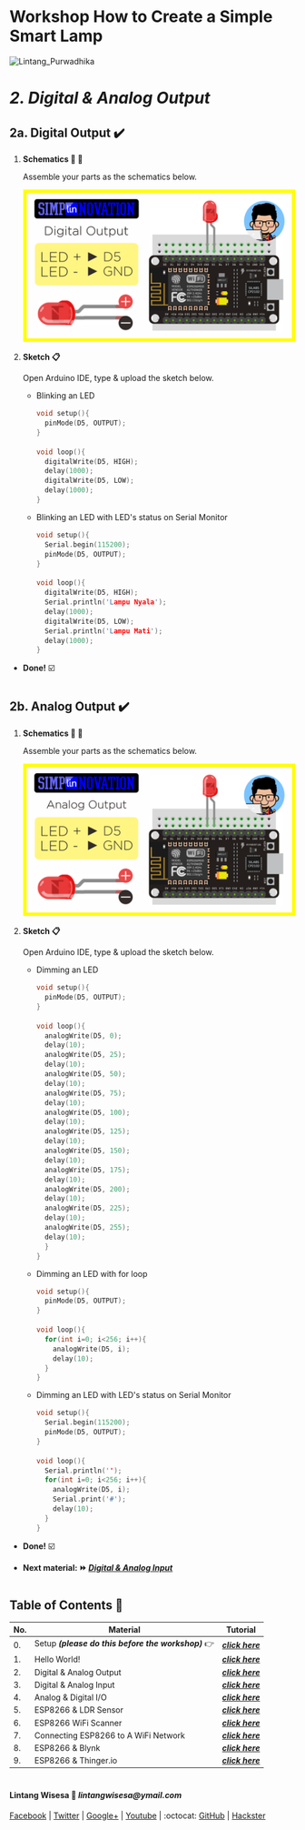 # **Workshop How to Create a Simple Smart Lamp**

![Lintang_Purwadhika](https://static.wixstatic.com/media/2e6af2_f69a4271c3534ae1869a7ed63e278b2b~mv2.png/v1/fill/w_246,h_39,al_c,usm_0.66_1.00_0.01/2e6af2_f69a4271c3534ae1869a7ed63e278b2b~mv2.png)

# *__2. Digital & Analog Output__*

## **2a. Digital Output :heavy_check_mark:**

  1. **Schematics :wrench: :hammer:**
      
      Assemble your parts as the schematics below.
      
      ![Digital_Output](https://raw.githubusercontent.com/LintangWisesa/LSTP-Workshop-IoT-ESP8266/master/2_Digital_Analog_Output/2_Digital_Out.png)

  2. **Sketch :clipboard:**
      
      Open Arduino IDE, type & upload the sketch below.

      - Blinking an LED

        ```c++
        void setup(){
          pinMode(D5, OUTPUT);
        }

        void loop(){
          digitalWrite(D5, HIGH);
          delay(1000);
          digitalWrite(D5, LOW);
          delay(1000);  
        }
        ```

      - Blinking an LED with LED's status on Serial Monitor

        ```c++
        void setup(){
          Serial.begin(115200);
          pinMode(D5, OUTPUT);
        }

        void loop(){
          digitalWrite(D5, HIGH);
          Serial.println('Lampu Nyala');
          delay(1000);
          digitalWrite(D5, LOW);
          Serial.println('Lampu Mati');
          delay(1000);  
        }
        ```

  - __Done!__ :ballot_box_with_check:

#

## **2b. Analog Output :heavy_check_mark:**

  1. **Schematics :wrench: :hammer:**

      Assemble your parts as the schematics below.

      ![Analog_Output](https://raw.githubusercontent.com/LintangWisesa/LSTP-Workshop-IoT-ESP8266/master/2_Digital_Analog_Output/2_Analog_Out.png)

  2. **Sketch :clipboard:**
      
      Open Arduino IDE, type & upload the sketch below.

      - Dimming an LED

        ```c++
        void setup(){
          pinMode(D5, OUTPUT);
        }

        void loop(){
          analogWrite(D5, 0);
          delay(10);
          analogWrite(D5, 25);
          delay(10);
          analogWrite(D5, 50);
          delay(10);
          analogWrite(D5, 75);
          delay(10);
          analogWrite(D5, 100);
          delay(10);
          analogWrite(D5, 125);
          delay(10);
          analogWrite(D5, 150);
          delay(10);
          analogWrite(D5, 175);
          delay(10);
          analogWrite(D5, 200);
          delay(10);
          analogWrite(D5, 225);
          delay(10);
          analogWrite(D5, 255);
          delay(10);
          }
        }
        ```

      - Dimming an LED with for loop

        ```c++
        void setup(){
          pinMode(D5, OUTPUT);
        }

        void loop(){
          for(int i=0; i<256; i++){
            analogWrite(D5, i);
            delay(10);
          }
        }
        ```
      
      - Dimming an LED with LED's status on Serial Monitor

        ```c++
        void setup(){
          Serial.begin(115200);
          pinMode(D5, OUTPUT);
        }

        void loop(){
          Serial.println('');
          for(int i=0; i<256; i++){
            analogWrite(D5, i);
            Serial.print('#');
            delay(10);
          }
        }
        ```

  - __Done!__ :ballot_box_with_check:

  - __Next material: :fast_forward: *[Digital & Analog Input](https://github.com/LintangWisesa/LSTP-Workshop-IoT-ESP8266/tree/master/3_Digital_Analog_Input)*__ 

#

## **Table of Contents :memo:**

  No.|Material|Tutorial
  -----|-----|-----
  0.|Setup _**(please do this before the workshop)**_ :point_right:|*__[click here](https://github.com/LintangWisesa/Purwadhika-Workshop-Smart-Lamp/tree/master/0_Setup)__*
  1.|Hello World!|*__[click here](https://github.com/LintangWisesa/Purwadhika-Workshop-Smart-Lamp/tree/master/1_Hello_World)__*
  2.|Digital & Analog Output|_**[click here](https://github.com/LintangWisesa/Purwadhika-Workshop-Smart-Lamp/tree/master/2_Digital_Analog_Output)**_
  3.|Digital & Analog Input|_**[click here](https://github.com/LintangWisesa/Purwadhika-Workshop-Smart-Lamp/tree/master/3_Digital_Analog_Input)**_
  4.|Analog & Digital I/O|_**[click here](https://github.com/LintangWisesa/Purwadhika-Workshop-Smart-Lamp/tree/master/4_Digital_Analog_Input_Output)**_
  5.|ESP8266 & LDR Sensor|_**[click here](https://github.com/LintangWisesa/Purwadhika-Workshop-Smart-Lamp/tree/master/5_ESP8266_LDR)**_
  6.|ESP8266 WiFi Scanner|_**[click here](https://github.com/LintangWisesa/Purwadhika-Workshop-Smart-Lamp/tree/master/6_ESP8266_WiFi_Scanner)**_
  7.|Connecting ESP8266 to A WiFi Network|_**[click here](https://github.com/LintangWisesa/Purwadhika-Workshop-Smart-Lamp/tree/master/7_Connect_to_A_WiFi)**_
  8.|ESP8266 & Blynk|_**[click here](https://github.com/LintangWisesa/Purwadhika-Workshop-Smart-Lamp/tree/master/8_ESP8266_Blynk)**_
  9.|ESP8266 & Thinger.io|_**[click here](https://github.com/LintangWisesa/Purwadhika-Workshop-Smart-Lamp/tree/master/9_ESP8266_Thinger)**_

#

#### Lintang Wisesa :love_letter: _lintangwisesa@ymail.com_

[Facebook](https://www.facebook.com/lintangbagus) | 
[Twitter](https://twitter.com/Lintang_Wisesa) |
[Google+](https://plus.google.com/u/0/+LintangWisesa1) |
[Youtube](https://www.youtube.com/user/lintangbagus) | 
:octocat: [GitHub](https://github.com/LintangWisesa) |
[Hackster](https://www.hackster.io/lintangwisesa)
